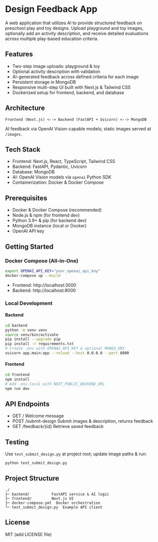 # Design Feedback App

A web application that utilizes AI to provide structured feedback on preschool play and toy designs. Upload playground and toy images, optionally add an activity description, and receive detailed evaluations across multiple play-based education criteria.
## Features
- Two-step image uploads: playground & toy
- Optional activity description with validation
- AI-generated feedback across defined criteria for each image
- Persistent storage in MongoDB
- Responsive multi-step UI built with Next.js & Tailwind CSS
- Dockerized setup for frontend, backend, and database
## Architecture
```text
Frontend (Next.js) <--> Backend (FastAPI + Uvicorn) <--> MongoDB
```
AI feedback via OpenAI Vision-capable models; static images served at `/images`.
## Tech Stack
- Frontend: Next.js, React, TypeScript, Tailwind CSS
- Backend: FastAPI, Pydantic, Uvicorn
- Database: MongoDB
- AI: OpenAI Vision models via `openai` Python SDK
- Containerization: Docker & Docker Compose
## Prerequisites
- Docker & Docker Compose (recommended)
- Node.js & npm (for frontend dev)
- Python 3.9+ & pip (for backend dev)
- MongoDB instance (local or Docker)
- OpenAI API key
## Getting Started
### Docker Compose (All-in-One)
```bash
export OPENAI_API_KEY="your_openai_api_key"
docker-compose up --build
```
- Frontend: http://localhost:3000
- Backend:  http://localhost:8000
### Local Development
#### Backend
```bash
cd backend
python -m venv venv
source venv/bin/activate
pip install --upgrade pip
pip install -r requirements.txt
# Create .env with OPENAI_API_KEY & optional MONGO_URI
uvicorn app.main:app --reload --host 0.0.0.0 --port 8000
```
#### Frontend
```bash
cd frontend
npm install
# Add .env.local with NEXT_PUBLIC_BACKEND_URL
npm run dev
```
## API Endpoints
- GET  /                Welcome message
- POST /submit-design   Submit images & description, returns feedback
- GET  /feedback/{id}    Retrieve saved feedback
## Testing
Use `test_submit_design.py` at project root; update image paths & run:
```bash
python test_submit_design.py
```
## Project Structure
```
./
├─ backend/          FastAPI service & AI logic
├─ frontend/         Next.js UI
├─ docker-compose.yml  Docker orchestration
└─ test_submit_design.py  Example API client
```
## License
MIT (add LICENSE file)